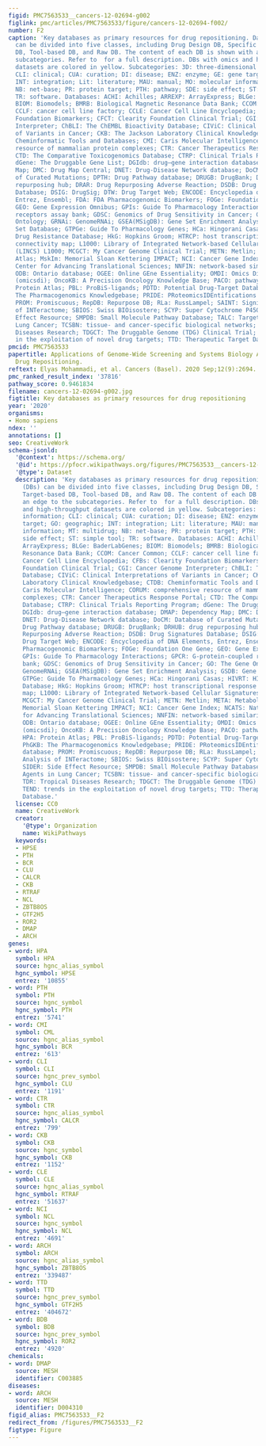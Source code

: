 ```yaml
---
figid: PMC7563533__cancers-12-02694-g002
figlink: pmc/articles/PMC7563533/figure/cancers-12-02694-f002/
number: F2
caption: 'Key databases as primary resources for drug repositioning. Databases (DBs)
  can be divided into five classes, including Drug Design DB, Specific DB, Target-based
  DB, Tool-based DB, and Raw DB. The content of each DB is shown with an edge to the
  subcategories. Refer to  for a full description. DBs with omics and high-throughput
  datasets are colored in yellow. Subcategories: 3D: three-dimensional information;
  CLI: clinical; CUA: curation; DI: disease; ENZ: enzyme; GE: gene target; GO: geographic;
  INT: integration; Lit: literature; MAU: manual; MO: molecular information; MT: multidrug;
  NB: net-base; PR: protein target; PTH: pathway; SDE: side effect; ST: simple tool;
  TR: software. Databases: ACHI: Achilles; ARREXP: ArrayExpress; BLGe: BaderLabGenes;
  BIOM: Biomodels; BMRB: Biological Magnetic Resonance Data Bank; CCOM: Cancer Common;
  CCLF: cancer cell line factory; CCLE: Cancer Cell Line Encyclopedia; CFBs: Clearity
  Foundation Biomarkers; CFCT: Clearity Foundation Clinical Trial; CGI: Cancer Genome
  Interpreter; ChBLI: The ChEMBL Bioactivity Database; CIViC: Clinical Interpretations
  of Variants in Cancer; CKB: The Jackson Laboratory Clinical Knowledgebase; CTDB:
  Cheminformatic Tools and Databases; CMI: Caris Molecular Intelligence; CORUM: comprehensive
  resource of mammalian protein complexes; CTR: Cancer Therapeutics Response Portal;
  CTD: The Comparative Toxicogenomics Database; CTRP: Clinical Trials Reporting Program;
  dGene: The Druggable Gene List; DGIdb: drug–gene interaction database; DMAP: Dependency
  Map; DMC: Drug Map Central; DNET: Drug-Disease Network database; DoCM: Database
  of Curated Mutations; DPTH: Drug Pathway database; DRUGB: DrugBank; DRHUB: drug
  repurposing hub; DRAR: Drug Repurposing Adverse Reaction; DSDB: Drug Signatures
  Database; DSIG: DrugSig; DTW: Drug Target Web; ENCODE: Encyclopedia of DNA Elements,
  Entrez, Ensembl; FDA: FDA Pharmacogenomic Biomarkers; FOGe: Foundation One Gene;
  GEO: Gene Expression Omnibus; GPIs: Guide To Pharmacology Interactions; GPCR: G-protein-coupled
  receptors assay bank; GDSC: Genomics of Drug Sensitivity in Cancer; GO: The Gene
  Ontology; GRNAi: GenomeRNAi; GSEA(MSigDB): Gene Set Enrichment Analysis; GSDB: Gene
  Set Database; GTPGe: Guide To Pharmacology Genes; HCa: Hingorani Casas; HIVRT: HIV
  Drug Resistance Database; HkG: Hopkins Groom; HTRCP: host transcriptional response
  connectivity map; L1000: Library of Integrated Network-based Cellular Signatures
  (LINCS) L1000; MCGCT: My Cancer Genome Clinical Trial; METN: Metlin; META: Metabolic
  Atlas; MskIm: Memorial Sloan Kettering IMPACT; NCI: Cancer Gene Index; NCATS: National
  Center for Advancing Translational Sciences; NNFIN: network-based similarity finder;
  ODB: Ontario database; OGEE: Online GEne Essentiality; OMDI: Omics Discovery Index
  (omicsdi); OncoKB: A Precision Oncology Knowledge Base; PACO: pathway commons; HPA:
  Protein Atlas; PBL: ProBiS-ligands; PDTD: Potential Drug-Target Database; PhGKB:
  The Pharmacogenomics Knowledgebase; PRIDE: PRoteomicsIDEntifications (PRIDE) database;
  PROM: Promiscuous; RepDB: Repurpose DB; RLa: RussLampel; SAINT: Significance Analysis
  of INTeractome; SBIOS: Swiss BIOisostere; SCYP: Super Cytochrome P450; SIDER: Side
  Effect Resource; SMPDB: Small Molecule Pathway Database; TALC: Targeted Agents in
  Lung Cancer; TCSBN: tissue- and cancer-specific biological networks; TDR: Tropical
  Diseases Research; TDGCT: The Druggable Genome (TDG) Clinical Trial; TEND: trends
  in the exploitation of novel drug targets; TTD: Therapeutic Target Database.'
pmcid: PMC7563533
papertitle: Applications of Genome-Wide Screening and Systems Biology Approaches in
  Drug Repositioning.
reftext: Elyas Mohammadi, et al. Cancers (Basel). 2020 Sep;12(9):2694.
pmc_ranked_result_index: '37816'
pathway_score: 0.9461834
filename: cancers-12-02694-g002.jpg
figtitle: Key databases as primary resources for drug repositioning
year: '2020'
organisms:
- Homo sapiens
ndex: ''
annotations: []
seo: CreativeWork
schema-jsonld:
  '@context': https://schema.org/
  '@id': https://pfocr.wikipathways.org/figures/PMC7563533__cancers-12-02694-g002.html
  '@type': Dataset
  description: 'Key databases as primary resources for drug repositioning. Databases
    (DBs) can be divided into five classes, including Drug Design DB, Specific DB,
    Target-based DB, Tool-based DB, and Raw DB. The content of each DB is shown with
    an edge to the subcategories. Refer to  for a full description. DBs with omics
    and high-throughput datasets are colored in yellow. Subcategories: 3D: three-dimensional
    information; CLI: clinical; CUA: curation; DI: disease; ENZ: enzyme; GE: gene
    target; GO: geographic; INT: integration; Lit: literature; MAU: manual; MO: molecular
    information; MT: multidrug; NB: net-base; PR: protein target; PTH: pathway; SDE:
    side effect; ST: simple tool; TR: software. Databases: ACHI: Achilles; ARREXP:
    ArrayExpress; BLGe: BaderLabGenes; BIOM: Biomodels; BMRB: Biological Magnetic
    Resonance Data Bank; CCOM: Cancer Common; CCLF: cancer cell line factory; CCLE:
    Cancer Cell Line Encyclopedia; CFBs: Clearity Foundation Biomarkers; CFCT: Clearity
    Foundation Clinical Trial; CGI: Cancer Genome Interpreter; ChBLI: The ChEMBL Bioactivity
    Database; CIViC: Clinical Interpretations of Variants in Cancer; CKB: The Jackson
    Laboratory Clinical Knowledgebase; CTDB: Cheminformatic Tools and Databases; CMI:
    Caris Molecular Intelligence; CORUM: comprehensive resource of mammalian protein
    complexes; CTR: Cancer Therapeutics Response Portal; CTD: The Comparative Toxicogenomics
    Database; CTRP: Clinical Trials Reporting Program; dGene: The Druggable Gene List;
    DGIdb: drug–gene interaction database; DMAP: Dependency Map; DMC: Drug Map Central;
    DNET: Drug-Disease Network database; DoCM: Database of Curated Mutations; DPTH:
    Drug Pathway database; DRUGB: DrugBank; DRHUB: drug repurposing hub; DRAR: Drug
    Repurposing Adverse Reaction; DSDB: Drug Signatures Database; DSIG: DrugSig; DTW:
    Drug Target Web; ENCODE: Encyclopedia of DNA Elements, Entrez, Ensembl; FDA: FDA
    Pharmacogenomic Biomarkers; FOGe: Foundation One Gene; GEO: Gene Expression Omnibus;
    GPIs: Guide To Pharmacology Interactions; GPCR: G-protein-coupled receptors assay
    bank; GDSC: Genomics of Drug Sensitivity in Cancer; GO: The Gene Ontology; GRNAi:
    GenomeRNAi; GSEA(MSigDB): Gene Set Enrichment Analysis; GSDB: Gene Set Database;
    GTPGe: Guide To Pharmacology Genes; HCa: Hingorani Casas; HIVRT: HIV Drug Resistance
    Database; HkG: Hopkins Groom; HTRCP: host transcriptional response connectivity
    map; L1000: Library of Integrated Network-based Cellular Signatures (LINCS) L1000;
    MCGCT: My Cancer Genome Clinical Trial; METN: Metlin; META: Metabolic Atlas; MskIm:
    Memorial Sloan Kettering IMPACT; NCI: Cancer Gene Index; NCATS: National Center
    for Advancing Translational Sciences; NNFIN: network-based similarity finder;
    ODB: Ontario database; OGEE: Online GEne Essentiality; OMDI: Omics Discovery Index
    (omicsdi); OncoKB: A Precision Oncology Knowledge Base; PACO: pathway commons;
    HPA: Protein Atlas; PBL: ProBiS-ligands; PDTD: Potential Drug-Target Database;
    PhGKB: The Pharmacogenomics Knowledgebase; PRIDE: PRoteomicsIDEntifications (PRIDE)
    database; PROM: Promiscuous; RepDB: Repurpose DB; RLa: RussLampel; SAINT: Significance
    Analysis of INTeractome; SBIOS: Swiss BIOisostere; SCYP: Super Cytochrome P450;
    SIDER: Side Effect Resource; SMPDB: Small Molecule Pathway Database; TALC: Targeted
    Agents in Lung Cancer; TCSBN: tissue- and cancer-specific biological networks;
    TDR: Tropical Diseases Research; TDGCT: The Druggable Genome (TDG) Clinical Trial;
    TEND: trends in the exploitation of novel drug targets; TTD: Therapeutic Target
    Database.'
  license: CC0
  name: CreativeWork
  creator:
    '@type': Organization
    name: WikiPathways
  keywords:
  - HPSE
  - PTH
  - BCR
  - CLU
  - CALCR
  - CKB
  - RTRAF
  - NCL
  - ZBTB8OS
  - GTF2H5
  - ROR2
  - DMAP
  - ARCH
genes:
- word: НРА
  symbol: HPA
  source: hgnc_alias_symbol
  hgnc_symbol: HPSE
  entrez: '10855'
- word: PTH
  symbol: PTH
  source: hgnc_symbol
  hgnc_symbol: PTH
  entrez: '5741'
- word: CMI
  symbol: CML
  source: hgnc_alias_symbol
  hgnc_symbol: BCR
  entrez: '613'
- word: CLI
  symbol: CLI
  source: hgnc_prev_symbol
  hgnc_symbol: CLU
  entrez: '1191'
- word: CTR
  symbol: CTR
  source: hgnc_alias_symbol
  hgnc_symbol: CALCR
  entrez: '799'
- word: CKB
  symbol: CKB
  source: hgnc_symbol
  hgnc_symbol: CKB
  entrez: '1152'
- word: CLE
  symbol: CLE
  source: hgnc_alias_symbol
  hgnc_symbol: RTRAF
  entrez: '51637'
- word: NCI
  symbol: NCL
  source: hgnc_symbol
  hgnc_symbol: NCL
  entrez: '4691'
- word: ARCH
  symbol: ARCH
  source: hgnc_alias_symbol
  hgnc_symbol: ZBTB8OS
  entrez: '339487'
- word: TTD
  symbol: TTD
  source: hgnc_prev_symbol
  hgnc_symbol: GTF2H5
  entrez: '404672'
- word: BDB
  symbol: BDB
  source: hgnc_prev_symbol
  hgnc_symbol: ROR2
  entrez: '4920'
chemicals:
- word: DMAP
  source: MESH
  identifier: C003885
diseases:
- word: ARCH
  source: MESH
  identifier: D004310
figid_alias: PMC7563533__F2
redirect_from: /figures/PMC7563533__F2
figtype: Figure
---
```

